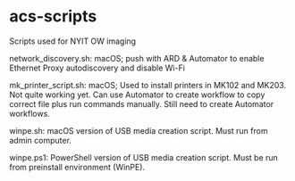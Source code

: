 # acs-scripts

Scripts used for NYIT OW imaging

network_discovery.sh: macOS; push with ARD & Automator to enable Ethernet Proxy autodiscovery and disable Wi-Fi

mk_printer_script.sh: macOS; Used to install printers in MK102 and MK203. Not quite working yet.  Can use Automator to create workflow to copy correct file plus run commands manually. Still need to create Automator workflows.

winpe.sh: macOS version of USB media creation script. Must run from admin computer.

winpe.ps1: PowerShell version of USB media creation script. Must be run from preinstall environment (WinPE).
